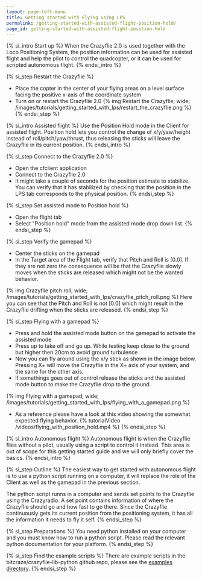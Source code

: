 ```yaml
---
layout: page-left-menu
title: Getting started with Flying using LPS
permalink: /getting-started-with-assisted-flight-position-hold/
page_id: getting-started-with-assisted-flight-position-hold
---
```


{% si_intro Start up %}
When the Crazyflie 2.0 is used together with the Loco Positioning System, the 
position information can be used for assisted flight and help the pilot to
control the quadcopter, or it can be used for scripted autonomous flight. 
{% endsi_intro %}

{% si_step Restart the Crazyflie %}
* Place the copter in the center of your flying areas on a level surface facing the positive x-axis of the coordinate system
* Turn on or restart the Crazyflie 2.0
{% img Restart the Crazyflie; wide; /images/tutorials/getting_started_with_lps/restart_the_crazyflie.png %}
{% endsi_step %}



{% si_intro Assisted flight %}
Use the Position Hold mode in the Client for assisted flight. 
Position hold lets you control the change of x/y/yaw/height instead of roll/pitch/yaw/thrust, 
thus releasing the sticks will leave the Crazyflie in its current position.
{% endsi_intro %}

{% si_step Connect to the Crazyflie 2.0 %}
* Open the cfclient application
* Connect to the Crazyflie 2.0
* It might take a couple of seconds for the position estimate to stabilize. You can 
verify that it has stabilized by checking that the position in the LPS tab corresponds to the physical position.
{% endsi_step %}

{% si_step Set assisted mode to Position hold %}
* Open the flight tab
* Select "Position hold" mode from the assisted mode drop down list.
{% endsi_step %}

{% si_step Verify the gamepad %}
* Center the sticks on the gamepad
* In the Target area of the Flight tab, verify that Pitch and Roll is [0.0]. 
If they are not zero the consequence will be that the Crazyflie slowly moves 
when the sticks are released which might not be the wanted behavior.

{% img Crazyflie pitch roll; wide; /images/tutorials/getting_started_with_lps/crazyflie_pitch_roll.png %}
Here you can see that the Pitch and Roll is not [0.0] which might result in the Crazyflie drifting when the sticks are released.
{% endsi_step %}

{% si_step Flying with a gamepad %}
* Press and hold the assisted mode button on the gamepad to activate the assisted mode
* Press up to take off and go up. While testing keep close to the ground but higher then 20cm to avoid ground turbulence
* Now you can fly around using the x/y stick as shown in the image below. Pressing X+ will move the Crazyflie in the X+ axis of your system, and the same for the other axis.
* If somethings goes out of control release the sticks and the assisted mode button to make the Crazyflie drop to the ground.

{% img Flying with a gamepad; wide; /images/tutorials/getting_started_with_lps/flying_with_a_gamepad.png %}

* As a reference please have a look at this video showing the somewhat expected flying behavior.
{% tutorialVideo /videos/flying_with_position_hold.mp4 %}
{% endsi_step %}



{% si_intro Autonomous flight %}
Autonomous flight is when the Crazyflie flies without a pilot, usually using a 
script to control it instead. This area is out of scope for this getting started 
guide and we will only briefly cover the basics. 
{% endsi_intro %}

{% si_step Outline %}
The easiest way to get started with autonomous flight is to use a python script
running on a computer, it will replace the role of the Client as well as the 
gamepad in the previous section.

The python script runns in a computer and sends set points to the Crazyflie 
using the Crazyradio. A set point contains information of where the Crazyflie
should go and how fast to go there. Since the Crazyflie continuously gets its
current position from the positioning system, it has all the information it needs
to fly it self.
{% endsi_step %}

{% si_step Preparations %}
You need python installed on your computer and you must know how to run a python
script. Please read the relevant python documentation for your platform. 
{% endsi_step %}

{% si_step Find the example scripts %}
There are example scripts in the bitcraze/crazyflie-lib-python github repo, please 
see the [examples directory](https://github.com/bitcraze/crazyflie-lib-python/tree/master/examples).
{% endsi_step %}

